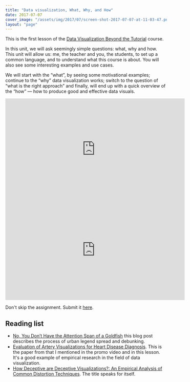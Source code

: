 ```yaml
---
title: "Data visualization, What, Why, and How"
date: 2017-07-07
cover_image: "/assets/img/2017/07/screen-shot-2017-07-07-at-11-03-47.png"
layout: "page"
---
```


This is the first lesson of the [Data Visualization Beyond the Tutorial](http://gorelik.net/course/) course.

In this unit, we will ask seemingly simple questions:  what, why and how. This unit will allow us: me, the teacher and you, the students, to set up a common language, and to understand what this course is about. You will also see some interesting examples and use cases.

We will start with the “what”, by seeing some motivational examples; continue to  the “why” data visualization works; switch to the question of “what is the right approach” and finally, will end up with a quick overview of the “how” — how to produce good and effective data visuals.

<iframe width="560" height="315" src="https://www.youtube.com/embed/l0gCSq-uyJg?si=TnNsVi9BveAkLWur" title="YouTube video player" frameborder="0" allow="accelerometer; autoplay; clipboard-write; encrypted-media; gyroscope; picture-in-picture; web-share" referrerpolicy="strict-origin-when-cross-origin" allowfullscreen></iframe>

<br>

<iframe width="560" height="315" src="https://www.youtube.com/embed/NPZDbIJTj6w?si=q5aiIB4ZnH1ZWnSR" title="YouTube video player" frameborder="0" allow="accelerometer; autoplay; clipboard-write; encrypted-media; gyroscope; picture-in-picture; web-share" referrerpolicy="strict-origin-when-cross-origin" allowfullscreen></iframe>

Don't skip the assignment. Submit it [here](https://github.com/bgbg/dataVisualizationBeyondTheTutorial/issues).

## Reading list

- [No, You Don’t Have the Attention Span of a Goldfish](https://www.ceros.com/blog/no-dont-attention-span-goldfish/) this blog post describes the process of urban legend spread and debunking.
- [Evaluation of Artery Visualizations for Heart Disease Diagnosis](https://www.eecs.harvard.edu/~kgajos/papers/2011/borkin11-infoviz.pdf). This is the paper from that I mentioned in the promo video and in this lesson. It's a good example of empirical research in the field of data visualization.
- [How Deceptive are Deceptive Visualizations?: An Empirical Analysis of Common Distortion Techniques](http://lsr.nellco.org/cgi/viewcontent.cgi?article=1506&context=nyu_plltwp). The title speaks for itself.
